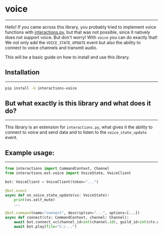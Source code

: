 # voice
_______

Hello! If you came across this library, you probably tried to implement voice functions with [interactions.py](https://github.com/interactions-py/library), but that was not possible, since it natively does not support voice.
But don't worry! With `voice` you can do exactly that! We not only add the `VOICE_STATE_UPDATE` event but also the ability to connect to voice channels and transmit audio.

This will be a basic guide on how to install and use this library.

## Installation
_________________________________________________________

```bash
pip install -U interactions-voice
```

## But what exactly is this library and what does it do?
_________________________________________________________

This library is an extension for `interactions.py`, what gives it the ability to connect to voice and send data and to
listen to the ``voice_state_update`` event.

## Example usage:
__________________

```python
from interactions import CommandContext, Channel
from interactions.ext.voice import VoiceState, VoiceClient

bot: VoiceClient = VoiceClient(token="...")

@bot.event
async def on_voice_state_update(vs: VoiceState):
    print(vs.self_mute)
    ...

@bot.command(name="connect", description="...", options=[...])
async def connect(ctx: CommandContext, channel: Channel):
    await bot.connect_vc(channel_id=int(channel.id), guild_id=int(ctx.guild_id), self_deaf=True, self_mute=False)
    await bot.play(file="C:/...")
```
